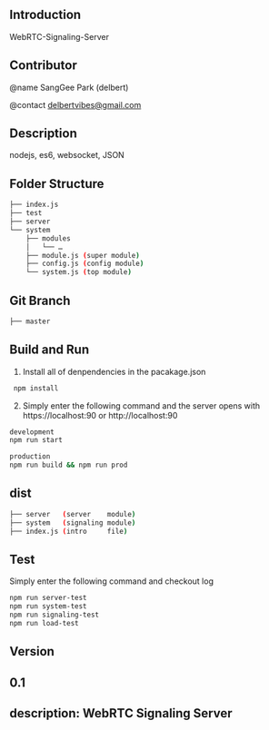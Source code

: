 ## Introduction 
WebRTC-Signaling-Server

## Contributor
@name
SangGee Park (delbert)

@contact
delbertvibes@gmail.com

## Description
nodejs, es6, websocket, JSON

## Folder Structure
```bash
├── index.js
├── test
├── server
└── system
    ├── modules
    │   └── …
    ├── module.js (super module)
    ├── config.js (config module)
    └── system.js (top module)
```

## Git Branch
```bash
├── master
```

## Build and Run
1. Install all of denpendencies in the pacakage.json

```bash
 npm install
````

2. Simply enter the following command and the server opens with https://localhost:90 or http://localhost:90

```bash
development
npm run start

production
npm run build && npm run prod
```

## dist
```bash
├── server   (server    module)
├── system   (signaling module)
├── index.js (intro     file)
```

## Test

Simply enter the following command and checkout log

```bash
npm run server-test
npm run system-test
npm run signaling-test
npm run load-test
```


## Version
0.1
---
description: WebRTC Signaling Server
---





